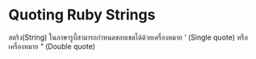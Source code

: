 # Quoting Ruby Strings
สตริง(String) ในภาษารูบี้สามารถกำหนดขอบเขตได้ด้วยเครื่องหมาย *'* (Single quote) หรือเครื่องหมาย *"* (Double quote) 
